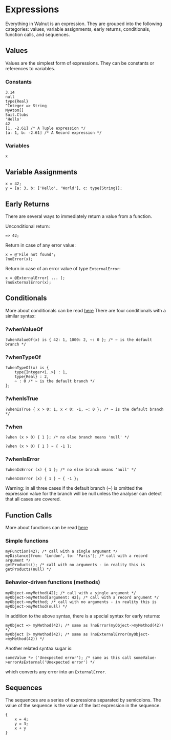 # Expressions

Everything in Walnut is an expression. 
They are grouped into the following categories: values, variable assignments, early returns, conditionals, 
function calls, and sequences.

## Values

Values are the simplest form of expressions. They can be constants or references to variables.

### Constants
```walnut
3.14
null
type{Real}
^Integer => String
MyAtom[]
Suit.Clubs
'Hello'
42
[1, -2.61] /* A Tuple expression */ 
[a: 1, b: -2.61] /* A Record expression */
```
### Variables
```walnut
x
```

## Variable Assignments
```walnut
x = 42;
y = [a: 3, b: ['Hello', 'World'], c: type{String}];
```

## Early Returns
There are several ways to immediately return a value from a function.

Unconditional return:
```walnut
=> 42;
```

Return in case of any error value:
```walnut
x = @'File not found';
?noError(x);
```    

Return in case of an error value of type `ExternalError`:
```walnut
x = @ExternalError[ ... ];
?noExternalError(x);
```    

## Conditionals
More about conditionals can be read [here](22-conditional-expressions.md)
There are four conditionals with a similar syntax:

### ?whenValueOf
```walnut
?whenValueOf(x) is { 42: 1, 1000: 2, ~: 0 }; /* ~ is the default branch */
```

### ?whenTypeOf
```walnut
?whenTypeOf(x) is {
    type{Integer<1..>} : 1,
    type{Real} : 2,
    ~ : 0 /* ~ is the default branch */
};
```

### ?whenIsTrue
```walnut
?whenIsTrue { x > 0: 1, x < 0: -1, ~: 0 }; /* ~ is the default branch */
```

### ?when
```walnut
?when (x > 0) { 1 }; /* no else branch means 'null' */

?when (x > 0) { 1 } ~ { -1 };
```

### ?whenIsError
```walnut
?whenIsError (x) { 1 }; /* no else branch means 'null' */

?whenIsError (x) { 1 } ~ { -1 };
```

Warning: in all three cases if the default branch (~) is omitted the expression value for the branch will be null unless the
analyser can detect that all cases are covered.


## Function Calls
More about functions can be read [here](03-functions.md) 

### Simple functions
```walnut
myFunction(42); /* call with a single argument */
myDistance[from: 'London', to: 'Paris']; /* call with a record argument */
getProducts(); /* call with no arguments - in reality this is getProducts(null) */
```

### Behavior-driven functions (methods)
```walnut
myObject->myMethod(42); /* call with a single argument */
myObject->myMethod[argument: 42]; /* call with a record argument */
myObject->myMethod; /* call with no arguments - in reality this is myObject->myMethod(null) */
```

In addition to the above syntax, there is a special syntax for early returns:
```walnut
myObject => myMethod(42); /* same as ?noError(myObject->myMethod(42)) */
myObject |> myMethod(42); /* same as ?noExternalError(myObject->myMethod(42)) */
```
Another related syntax sugar is:
```walnut
someValue *> ('Unexpected error'); /* same as this call someValue->errorAsExternal('Unexpected error') */ 
```
which converts any error into an `ExternalError`. 


## Sequences
The sequences are a series of expressions separated by semicolons. 
The value of the sequence is the value of the last expression in the sequence.

```walnut
{
    x = 4;
    y = 3;
    x + y
}
```